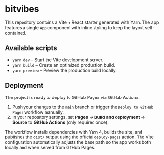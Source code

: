 # bitvibes

This repository contains a Vite + React starter generated with Yarn. The app features a single `App` component with inline styling to keep the layout self-contained.

## Available scripts

- `yarn dev` – Start the Vite development server.
- `yarn build` – Create an optimized production build.
- `yarn preview` – Preview the production build locally.

## Deployment

The project is ready to deploy to GitHub Pages via GitHub Actions:

1. Push your changes to the `main` branch or trigger the `Deploy to GitHub Pages` workflow manually.
2. In your repository settings, set **Pages** → **Build and deployment** → **Source** to **GitHub Actions** (only required once).

The workflow installs dependencies with Yarn 4, builds the site, and publishes the `dist/` output using the official `deploy-pages` action. The Vite configuration automatically adjusts the base path so the app works both locally and when served from GitHub Pages.
